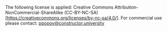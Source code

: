The following license is applied: Creative Commons Attribution-NonCommercial-ShareAlike (CC-BY-NC-SA) [https://creativecommons.org/licenses/by-nc-sa/4.0/].
For commercial use please contact: ppopov@constructor.university
